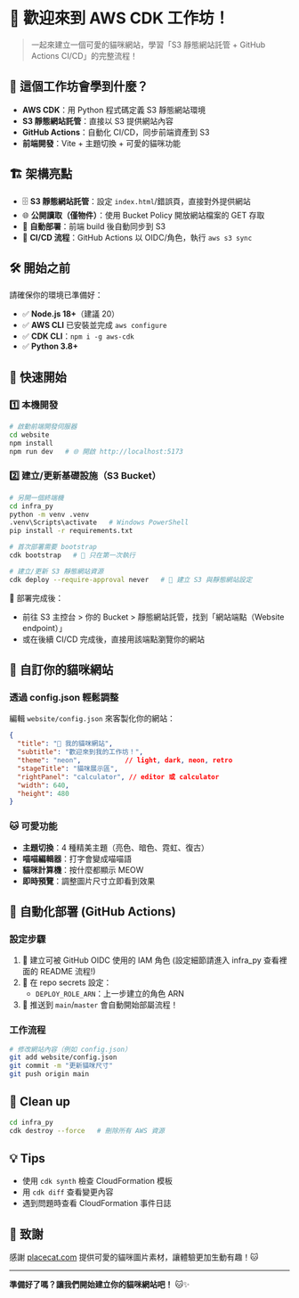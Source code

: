 # 🎉 歡迎來到 AWS CDK 工作坊！

> 一起來建立一個可愛的貓咪網站，學習「S3 靜態網站託管 + GitHub Actions CI/CD」的完整流程！

## 🌟 這個工作坊會學到什麼？

- **AWS CDK**：用 Python 程式碼定義 S3 靜態網站環境
- **S3 靜態網站託管**：直接以 S3 提供網站內容
- **GitHub Actions**：自動化 CI/CD，同步前端資產到 S3
- **前端開發**：Vite + 主題切換 + 可愛的貓咪功能

## 🏗️ 架構亮點
- 🗄️ **S3 靜態網站託管**：設定 `index.html`/錯誤頁，直接對外提供網站
- 🌐 **公開讀取（僅物件）**：使用 Bucket Policy 開放網站檔案的 GET 存取
- 🚀 **自動部署**：前端 build 後自動同步到 S3
- 🔄 **CI/CD 流程**：GitHub Actions 以 OIDC/角色，執行 `aws s3 sync`

## 🛠️ 開始之前

請確保你的環境已準備好：
- ✅ **Node.js 18+**（建議 20）
- ✅ **AWS CLI** 已安裝並完成 `aws configure`
- ✅ **CDK CLI**：`npm i -g aws-cdk`
- ✅ **Python 3.8+**

## 🚀 快速開始

### 1️⃣ 本機開發
```bash
# 啟動前端開發伺服器
cd website
npm install
npm run dev   # 🌐 開啟 http://localhost:5173
```

### 2️⃣ 建立/更新基礎設施（S3 Bucket）
```bash
# 另開一個終端機
cd infra_py
python -m venv .venv
.venv\Scripts\activate   # Windows PowerShell
pip install -r requirements.txt

# 首次部署需要 bootstrap
cdk bootstrap   # 🎯 只在第一次執行

# 建立/更新 S3 靜態網站資源
cdk deploy --require-approval never   # 🚀 建立 S3 與靜態網站設定
```

📝 部署完成後：
- 前往 S3 主控台 > 你的 Bucket > 靜態網站託管，找到「網站端點（Website endpoint）」
- 或在後續 CI/CD 完成後，直接用該端點瀏覽你的網站

## 🎨 自訂你的貓咪網站

### 透過 config.json 輕鬆調整
編輯 `website/config.json` 來客製化你的網站：

```json
{
  "title": "🎉 我的貓咪網站",
  "subtitle": "歡迎來到我的工作坊！",
  "theme": "neon",           // light, dark, neon, retro
  "stageTitle": "貓咪展示區",
  "rightPanel": "calculator", // editor 或 calculator
  "width": 640,
  "height": 480
}
```

### 🐱 可愛功能
- **主題切換**：4 種精美主題（亮色、暗色、霓虹、復古）
- **喵喵編輯器**：打字會變成喵喵語
- **貓咪計算機**：按什麼都顯示 MEOW
- **即時預覽**：調整圖片尺寸立即看到效果

## 🔄 自動化部署 (GitHub Actions)

### 設定步驟
1. 🔐 建立可被 GitHub OIDC 使用的 IAM 角色 (設定細節請進入 infra_py 查看裡面的 README 流程!)
2. 📝 在 repo secrets 設定：
   - `DEPLOY_ROLE_ARN`：上一步建立的角色 ARN
3. 🚀 推送到 `main`/`master` 會自動開始部屬流程！

### 工作流程
```bash
# 修改網站內容（例如 config.json）
git add website/config.json
git commit -m "更新貓咪尺寸"
git push origin main
```

## 🧹 Clean up
```bash
cd infra_py
cdk destroy --force   # 刪除所有 AWS 資源
```

## 💡 Tips
- 使用 `cdk synth` 檢查 CloudFormation 模板
- 用 `cdk diff` 查看變更內容
- 遇到問題時查看 CloudFormation 事件日誌

## 🙏 致謝

感謝 [placecat.com](https://placecat.com) 提供可愛的貓咪圖片素材，讓體驗更加生動有趣！🐱

---

**準備好了嗎？讓我們開始建立你的貓咪網站吧！** 🐱✨

